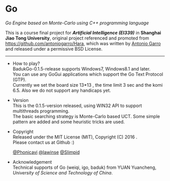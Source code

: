 # Go
*Go Engine based on Monte-Carlo using C++ programming language*

This is a course final project for ***Artificial Intelligence (EI339)*** in **Shanghai Jiao Tong University**, original project referenced and promoted from https://github.com/antoniogarro/Hara, which was written by [Antonio Garro](https://github.com/antoniogarro) and released under a permissive BSD License.  

---

+ How to play?  
    	BadukGo-0.1.5-release supports Windows7, Windows8.1 and later.  
		You can use any GoGui applications which support the Go Text Protocol (GTP).  
		Currently we set the board size 13*13 , the time limit 3 sec and the komi 6.5.
		Also we do not support any handicaps yet.  

+ Version  
		This is the 0.1.5-version released, using WIN32 API to support multithreads programming.  
		The basic searching strategy is Monte-Carlo based UCT. Some simple pattern are added and some heuristic tricks are used.  

+ Copyright  
		Released under the MIT License (MIT), Copyright (C) 2016 <BadukGo Project>.  
		Please contact us at Github :)

    [@Phonicavi](https://github.com/Phonicavi) [@lawinse](https://github.com/lawinse) [@Slimpid](https://github.com/lawinse)  

+ Acknowledgement  
		Technical supports of Go (weiqi, igo, baduk) from YUAN Yuancheng, *University of Science and Technology of China*.
